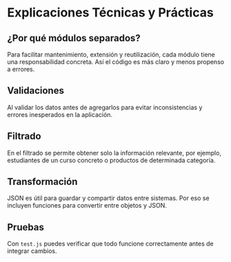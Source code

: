 # Explicaciones Técnicas y Prácticas

## ¿Por qué módulos separados?

Para facilitar mantenimiento, extensión y reutilización, cada módulo tiene una responsabilidad concreta. Así el código es más claro y menos propenso a errores.

## Validaciones
Al validar los datos antes de agregarlos para evitar inconsistencias y errores inesperados en la aplicación.

## Filtrado
En el filtrado se permite obtener solo la información relevante, por ejemplo, estudiantes de un curso concreto o productos de determinada categoría.

## Transformación
JSON es útil para guardar y compartir datos entre sistemas. Por eso se incluyen funciones para convertir entre objetos y JSON.

## Pruebas
Con `test.js` puedes verificar que todo funcione correctamente antes de integrar cambios.

